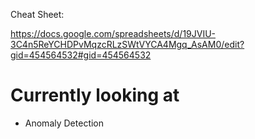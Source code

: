 Cheat Sheet:

https://docs.google.com/spreadsheets/d/19JVIU-3C4n5ReYCHDPvMqzcRLzSWtVYCA4Mgq_AsAM0/edit?gid=454564532#gid=454564532

# Currently looking at

- Anomaly Detection